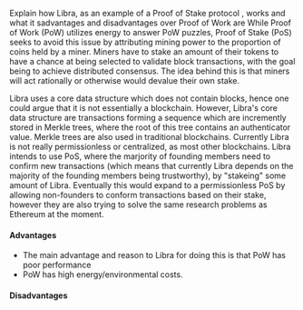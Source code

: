 Explain how Libra, as an example of a Proof of Stake protocol , works and what it sadvantages and disadvantages over Proof of Work are
While Proof of Work (PoW) utilizes energy to answer PoW puzzles, Proof of Stake (PoS) seeks to avoid this issue by attributing mining power to the proportion of coins held by a miner. Miners have to stake an amount of their tokens to have a chance at being selected to validate block transactions, with the goal being to achieve distributed consensus. The idea behind this is that miners will act rationally or otherwise would devalue their own stake.

Libra uses a core data structure which does not contain blocks, hence one could argue that it is not essentially a blockchain. However, Libra's core data structure are transactions forming a sequence which are incremently stored in Merkle trees, where the root of this tree contains an authenticator value. Merkle trees are also used in traditional blockchains. Currently Libra is not really permissionless or centralized, as most other blockchains. Libra intends to use PoS, where the marjority of founding members need to confirm new transactions (which means that currently Libra depends on the majority of the founding members being trustworthy), by "stakeing" some amount of Libra. Eventually this would expand to a permissionless PoS by allowing non-founders to conform transactions based on their stake, however they are also trying to solve the same research problems as Ethereum at the moment. 

#### Advantages
* The main advantage and reason to Libra for doing this is that PoW has poor performance
* PoW has high energy/environmental costs. 

#### Disadvantages

